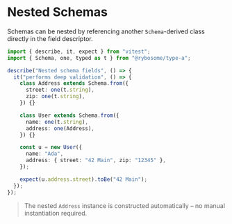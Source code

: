 # Nested Schemas

Schemas can be nested by referencing another `Schema`-derived class directly in
the field descriptor.

```typescript test
import { describe, it, expect } from "vitest";
import { Schema, one, typed as t } from "@rybosome/type-a";

describe("Nested schema fields", () => {
  it("performs deep validation", () => {
    class Address extends Schema.from({
      street: one(t.string),
      zip: one(t.string),
    }) {}

    class User extends Schema.from({
      name: one(t.string),
      address: one(Address),
    }) {}

    const u = new User({
      name: "Ada",
      address: { street: "42 Main", zip: "12345" },
    });

    expect(u.address.street).toBe("42 Main");
  });
});
```

> The nested `Address` instance is constructed automatically – no manual
> instantiation required.
